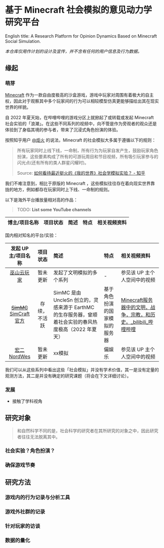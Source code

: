 # 基于 Minecraft 社会模拟的意见动力学研究平台

English title: A Research Platform for Opinion Dynamics Based on Minecraft Social Simulation.

*本仓库仅用作计划的设计及宣传，并不含有任何的用户信息及行为数据。*

## 缘起

### 萌芽

[Minecraft](https://www.minecraft.net) 作为一款自由度极高的沙盒游戏，游戏中玩家对周围有着极大的自主权，因此对于观察其中多个玩家间的行为可以相较模型仿真更能够描绘出其在现实世界的样貌。

自 2022 年夏天始，在哔哩哔哩的游戏分区上就掀起了或转载或发起 Minecraft 社会实验的「浪潮」。在这些不同系列的视频中，向不管是作为旁观者的观众还是体验到了身临其境的参与者，带来了沉浸式角色扮演的体验。

按照知乎用户 [@炬火](https://www.zhihu.com/people/zhong-tong-di-te) 的说法，Minecraft 的社会模拟大多属于遵循以下的规则：

> 所有玩家同时上线下线，一命制，所有行为为玩家自发产生，鼓励玩家角色扮演，这些要素构成了所有的可游玩周目和节目视频，所有吸引玩家参与的闪光点(还有所有的类人群星闪耀时)。
>
> Source: [如何看待最近挺火的《我的世界》社会学模拟实验？ - 知乎](https://www.zhihu.com/question/516902582)

我们不难注意到，相比于原版的 Minecraft ，这些模拟往往存在着向现实世界靠拢的地方，例如都存在玩家同时上下线、一命制的规则。

以下是海外平台播放量相对高的作品：

>  TODO: **List some YouTube channels**

| 博主/项目名称 | 项目状态 | 简述 | 特点 | 相关视频资料 |
|:--: | :--: | :-- | :-- | :-- |

国内相对知名的平台/实验：

| 发起 UP 主/项目名称 | 项目状态 | 简述 | 特点 | 相关视频资料 |
|:--: | :--: | :-- | :-- | :-- |
| [巫山云玩家](https://space.bilibili.com/1405357485/channel/collectiondetail?sid=377183&ctype=0) | 暂未更新 | 发起了文明模拟的多个系列 | - | 参见该 UP 主个人空间中的视频 |
| ~~[SimMC](https://space.bilibili.com/1165243473)~~ [SimCraft官方](https://space.bilibili.com/3493143131458251) | 存续，不活跃 | SimMC 是由 UncleSn 创立的，灵感来源于 EarthMC 的生存服务器，曾顺着社会实验的春风热度极高（2022 年夏天） | 基于角色扮演的国家模拟的服务器 | [Minecraft服务器中的文明，战争，宗教，和历史。_bilibili_哔哩哔哩](https://www.bilibili.com/video/BV1y94y1y7gT/) |
| [宏二NordWes](https://space.bilibili.com/22890621) | 暂未更新 | xx模拟 | 偏娱乐 | 参见该 UP 主个人空间中的视频 |

我们可以从这些系列中看出这些「社会模拟」并没有学术价值，其一是没有定量的观测方法，其二是并没有确定的研究课题（将会在下文详细讨论）。

### 发展

- 接触了学科视角

## 研究对象

> 和自然科学不同的是，社会科学的研究者在其所研究的对象之中，因此研究者往往无法脱离其中。

### 社会实验？角色扮演？

### 确保游戏节奏

## 研究方法

### 游戏内的行为记录与分析工具

### 游戏外社群的记录

### 针对玩家的访谈

### 数据的量化
